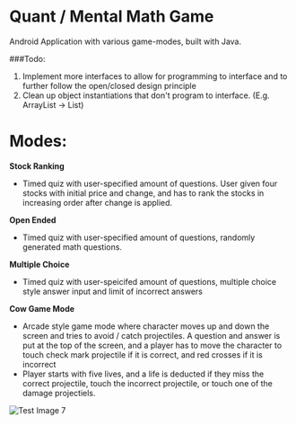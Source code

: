 # Quant / Mental Math Game 

Android Application with various game-modes, built with Java.

###Todo:

1. Implement more interfaces to allow for programming to interface and to further follow the open/closed design principle
2. Clean up object instantiations that don't program to interface. (E.g. ArrayList -> List)

# Modes:

**Stock Ranking**
  - Timed quiz with user-specified amount of questions. User given four stocks with initial price and change, and has to rank the stocks in increasing order after change is applied. 
  
**Open Ended**
  - Timed quiz with user-specified amount of questions, randomly generated math questions.
 
**Multiple Choice**
  - Timed quiz with user-speicifed amount of questions, multiple choice style answer input and limit of incorrect answers
  
**Cow Game Mode**
  - Arcade style game mode where character moves up and down the screen and tries to avoid / catch projectiles. A question and answer is put at the top of the screen, and a player has to move the character to touch check mark projectile if it is correct, and red crosses if it is incorrect
  - Player starts with five lives, and a life is deducted if they miss the correct projectile, touch the incorrect projectile, or touch one of the damage projectiels.

![Test Image 7](http://edwardmchang.net/images/MentalMathGames.jpg)
  
  
  
  


 



